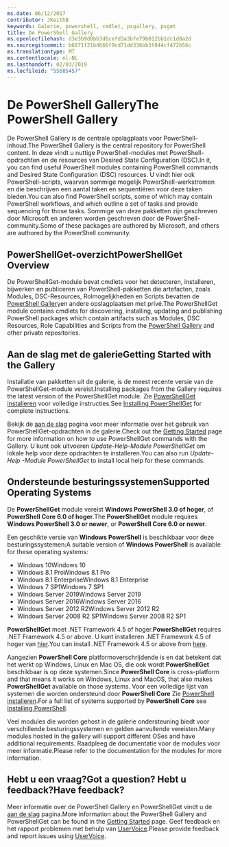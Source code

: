 ```yaml
---
ms.date: 06/12/2017
contributor: JKeithB
keywords: Galerie, powershell, cmdlet, psgallery, psget
title: De PowerShell Gallery
ms.openlocfilehash: d3e3b9d8bb3d6cefd3a3bfe79b012bb1dc1d8a2d
ms.sourcegitcommit: b6871f21bd666f9cd71dd336bb3f844cf472b56c
ms.translationtype: MT
ms.contentlocale: nl-NL
ms.lasthandoff: 02/03/2019
ms.locfileid: "55685457"
---
```

# <a name="the-powershell-gallery"></a><span data-ttu-id="8d228-103">De PowerShell Gallery</span><span class="sxs-lookup"><span data-stu-id="8d228-103">The PowerShell Gallery</span></span>

<span data-ttu-id="8d228-104">De PowerShell Gallery is de centrale opslagplaats voor PowerShell-inhoud.</span><span class="sxs-lookup"><span data-stu-id="8d228-104">The PowerShell Gallery is the central repository for PowerShell content.</span></span> <span data-ttu-id="8d228-105">In deze vindt u nuttige PowerShell-modules met PowerShell-opdrachten en de resources van Desired State Configuration (DSC).</span><span class="sxs-lookup"><span data-stu-id="8d228-105">In it, you can find useful PowerShell modules containing PowerShell commands and Desired State Configuration (DSC) resources.</span></span>
<span data-ttu-id="8d228-106">U vindt hier ook PowerShell-scripts, waarvan sommige mogelijk PowerShell-werkstromen en die beschrijven een aantal taken en sequentiëren voor deze taken bieden.</span><span class="sxs-lookup"><span data-stu-id="8d228-106">You can also find PowerShell scripts, some of which may contain PowerShell workflows, and which outline a set of tasks and provide sequencing for those tasks.</span></span> <span data-ttu-id="8d228-107">Sommige van deze pakketten zijn geschreven door Microsoft en anderen worden geschreven door de PowerShell-community.</span><span class="sxs-lookup"><span data-stu-id="8d228-107">Some of these packages are authored by Microsoft, and others are authored by the PowerShell community.</span></span>

## <a name="powershellget-overview"></a><span data-ttu-id="8d228-108">PowerShellGet-overzicht</span><span class="sxs-lookup"><span data-stu-id="8d228-108">PowerShellGet Overview</span></span>

<span data-ttu-id="8d228-109">De PowerShellGet-module bevat cmdlets voor het detecteren, installeren, bijwerken en publiceren van PowerShell-pakketten die artefacten, zoals Modules, DSC-Resources, Rolmogelijkheden en Scripts bevatten de [PowerShell Gallery](https://www.PowerShellGallery.com)en andere opslagplaatsen met privé.</span><span class="sxs-lookup"><span data-stu-id="8d228-109">The PowerShellGet module contains cmdlets for discovering, installing, updating and publishing PowerShell packages which contain artifacts such as Modules, DSC Resources, Role Capabilities and Scripts from the [PowerShell Gallery](https://www.PowerShellGallery.com) and other private repositories.</span></span>

## <a name="getting-started-with-the-gallery"></a><span data-ttu-id="8d228-110">Aan de slag met de galerie</span><span class="sxs-lookup"><span data-stu-id="8d228-110">Getting Started with the Gallery</span></span>

<span data-ttu-id="8d228-111">Installatie van pakketten uit de galerie, is de meest recente versie van de PowerShellGet-module vereist.</span><span class="sxs-lookup"><span data-stu-id="8d228-111">Installing packages from the Gallery requires the latest version of the PowerShellGet module.</span></span>
<span data-ttu-id="8d228-112">Zie [PowerShellGet installeren](installing-psget.md) voor volledige instructies.</span><span class="sxs-lookup"><span data-stu-id="8d228-112">See [Installing PowerShellGet](installing-psget.md) for complete instructions.</span></span>

<span data-ttu-id="8d228-113">Bekijk de [aan de slag](getting-started.md) pagina voor meer informatie over het gebruik van PowerShellGet-opdrachten in de galerie.</span><span class="sxs-lookup"><span data-stu-id="8d228-113">Check out the [Getting Started](getting-started.md) page for more information on how to use PowerShellGet commands with the Gallery.</span></span> <span data-ttu-id="8d228-114">U kunt ook uitvoeren *Update-Help-Module PowerShellGet* om lokale help voor deze opdrachten te installeren.</span><span class="sxs-lookup"><span data-stu-id="8d228-114">You can also run *Update-Help -Module PowerShellGet* to install local help for these commands.</span></span>

## <a name="supported-operating-systems"></a><span data-ttu-id="8d228-115">Ondersteunde besturingssystemen</span><span class="sxs-lookup"><span data-stu-id="8d228-115">Supported Operating Systems</span></span>

<span data-ttu-id="8d228-116">De **PowerShellGet** module vereist **Windows PowerShell 3.0 of hoger**, of **PowerShell Core 6.0 of hoger**.</span><span class="sxs-lookup"><span data-stu-id="8d228-116">The **PowerShellGet** module requires **Windows PowerShell 3.0 or newer**, or **PowerShell Core 6.0 or newer**.</span></span>

<span data-ttu-id="8d228-117">Een geschikte versie van **Windows PowerShell** is beschikbaar voor deze besturingssystemen:</span><span class="sxs-lookup"><span data-stu-id="8d228-117">A suitable version of **Windows PowerShell** is available for these operating systems:</span></span>

- <span data-ttu-id="8d228-118">Windows 10</span><span class="sxs-lookup"><span data-stu-id="8d228-118">Windows 10</span></span>
- <span data-ttu-id="8d228-119">Windows 8.1 Pro</span><span class="sxs-lookup"><span data-stu-id="8d228-119">Windows 8.1 Pro</span></span>
- <span data-ttu-id="8d228-120">Windows 8.1 Enterprise</span><span class="sxs-lookup"><span data-stu-id="8d228-120">Windows 8.1 Enterprise</span></span>
- <span data-ttu-id="8d228-121">Windows 7 SP1</span><span class="sxs-lookup"><span data-stu-id="8d228-121">Windows 7 SP1</span></span>
- <span data-ttu-id="8d228-122">Windows Server 2019</span><span class="sxs-lookup"><span data-stu-id="8d228-122">Windows Server 2019</span></span>
- <span data-ttu-id="8d228-123">Windows Server 2016</span><span class="sxs-lookup"><span data-stu-id="8d228-123">Windows Server 2016</span></span>
- <span data-ttu-id="8d228-124">Windows Server 2012 R2</span><span class="sxs-lookup"><span data-stu-id="8d228-124">Windows Server 2012 R2</span></span>
- <span data-ttu-id="8d228-125">Windows Server 2008 R2 SP1</span><span class="sxs-lookup"><span data-stu-id="8d228-125">Windows Server 2008 R2 SP1</span></span>

<span data-ttu-id="8d228-126">**PowerShellGet** moet .NET Framework 4.5 of hoger.</span><span class="sxs-lookup"><span data-stu-id="8d228-126">**PowerShellGet** requires .NET Framework 4.5 or above.</span></span> <span data-ttu-id="8d228-127">U kunt installeren .NET Framework 4.5 of hoger van [hier](https://msdn.microsoft.com/library/5a4x27ek.aspx).</span><span class="sxs-lookup"><span data-stu-id="8d228-127">You can install .NET Framework 4.5 or above from [here](https://msdn.microsoft.com/library/5a4x27ek.aspx).</span></span>

<span data-ttu-id="8d228-128">Aangezien **PowerShell Core** platformoverschrijdende is en dat betekent dat het werkt op Windows, Linux en Mac OS, die ook wordt **PowerShellGet** beschikbaar is op deze systemen.</span><span class="sxs-lookup"><span data-stu-id="8d228-128">Since **PowerShell Core** is cross-platform and that means it works on Windows, Linux and MacOS, that also makes **PowerShellGet** available on those systems.</span></span> <span data-ttu-id="8d228-129">Voor een volledige lijst van systemen die worden ondersteund door **PowerShell Core** Zie [PowerShell installeren](/powershell/scripting/setup/installing-powershell).</span><span class="sxs-lookup"><span data-stu-id="8d228-129">For a full list of systems supported by **PowerShell Core** see [Installing PowerShell](/powershell/scripting/setup/installing-powershell).</span></span>

<span data-ttu-id="8d228-130">Veel modules die worden gehost in de galerie ondersteuning biedt voor verschillende besturingssystemen en gelden aanvullende vereisten.</span><span class="sxs-lookup"><span data-stu-id="8d228-130">Many modules hosted in the gallery will support different OSes and have additional requirements.</span></span> <span data-ttu-id="8d228-131">Raadpleeg de documentatie voor de modules voor meer informatie.</span><span class="sxs-lookup"><span data-stu-id="8d228-131">Please refer to the documentation for the modules for more information.</span></span>

## <a name="got-a-question-have-feedback"></a><span data-ttu-id="8d228-132">Hebt u een vraag?</span><span class="sxs-lookup"><span data-stu-id="8d228-132">Got a question?</span></span> <span data-ttu-id="8d228-133">Hebt u feedback?</span><span class="sxs-lookup"><span data-stu-id="8d228-133">Have feedback?</span></span>

<span data-ttu-id="8d228-134">Meer informatie over de PowerShell Gallery en PowerShellGet vindt u de [aan de slag](getting-started.md) pagina.</span><span class="sxs-lookup"><span data-stu-id="8d228-134">More information about the PowerShell Gallery and PowerShellGet can be found in the [Getting Started](getting-started.md) page.</span></span> <span data-ttu-id="8d228-135">Geef feedback en het rapport problemen met behulp van [UserVoice](http://windowsserver.uservoice.com/forums/301869-powershell).</span><span class="sxs-lookup"><span data-stu-id="8d228-135">Please provide feedback and report issues using [UserVoice](http://windowsserver.uservoice.com/forums/301869-powershell).</span></span>
